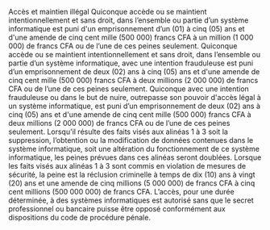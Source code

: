 Accès et maintien illégal
Quiconque accède ou se maintient intentionnellement et sans droit, dans l’ensemble ou partie d’un système informatique est puni d'un emprisonnement d’un (01) à cinq (05) ans et d'une amende de cinq cent mille (500 000) francs CFA à un million (1 000 000) de francs CFA ou de l’une de ces peines seulement.
Quiconque accède ou se maintient intentionnellement et sans droit, dans l’ensemble ou partie d’un système informatique, avec une intention frauduleuse est puni d’un emprisonnement de deux (02) ans à cinq (05) ans et d'une amende de cinq cent mille (500 000) francs CFA à deux millions (2 000 000) de francs CFA ou de l’une de ces peines seulement.
Quiconque avec une intention frauduleuse ou dans le but de nuire, outrepasse son pouvoir d'accès légal à un système informatique, est puni d’un emprisonnement de deux (02) ans à cinq (05) ans et d'une amende de cinq cent mille (500 000) francs CFA à deux millions (2 000 000) de francs CFA ou de l’une de ces peines seulement.
Lorsqu'il résulte des faits visés aux alinéas 1 à 3 soit la suppression, l’obtention ou la modification de données contenues dans le système informatique, soit une altération du fonctionnement de ce système informatique, les peines prévues dans ces alinéas seront doublées.
Lorsque les faits visés aux alinéas 1 à 3 sont commis en violation de mesures de sécurité, la peine est la réclusion criminelle à temps de dix (10) ans à vingt (20) ans et une amende de cinq millions (5 000 000) de francs CFA à cinq cent millions (500 000 000) de francs CFA.
L’accès, pour une durée déterminée, à des systèmes informatiques est autorisé sans que le secret professionnel ou bancaire puisse être opposé conformément aux dispositions du code de procédure pénale.